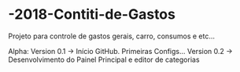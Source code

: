 # -2018-Contiti-de-Gastos
Projeto para controle de gastos gerais, carro, consumos e etc...

Alpha:
Version 0.1 -> Início GitHub. Primeiras Configs...
Version 0.2 -> Desenvolvimento do Painel Principal e editor de categorias
